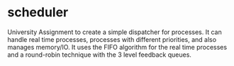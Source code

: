 # scheduler

University Assignment to create a simple dispatcher for processes. It can handle real time processes, 
processes with different priorities, and also manages memory/IO. It uses the FIFO algorithm for the real time
processes and a round-robin technique with the 3 level feedback queues. 
